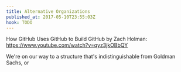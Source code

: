 ```yaml
---
title: Alternative Organizations
published_at: 2017-05-10T23:55:03Z
hook: TODO
---
```


How GitHub Uses GitHub to Build GitHub by Zach Holman:
https://www.youtube.com/watch?v=qyz3jkOBbQY

We're on our way to a structure that's indistinguishable
from Goldman Sachs, or 
